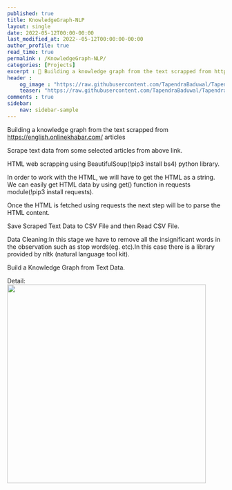 ```yaml
---
published: true
title: KnowledgeGraph-NLP
layout: single
date: 2022-05-12T00:00-00:00
last_modified_at: 2022--05-12T00:00:00-00:00
author_profile: true
read_time: true
permalink : /KnowledgeGraph-NLP/
categories: [Projects]
excerpt : 📝 Building a knowledge graph from the text scrapped from https://english.onlinekhabar.com/ articles.
header :
    og_image : "https://raw.githubusercontent.com/TapendraBaduwal/TapendraBaduwal.github.io/master/images/KnowledgeGraph.png"
    teaser: "https://raw.githubusercontent.com/TapendraBaduwal/TapendraBaduwal.github.io/master/images/KnowledgeGraph.png"
comments : true
sidebar:
    nav: sidebar-sample
---
```

Building a knowledge graph from the text scrapped from https://english.onlinekhabar.com/ articles

Scrape text data from some selected articles from above link.

HTML web scrapping using BeautifulSoup(!pip3 install bs4) python library.

In order to work with the HTML, we will have to get the HTML as a string. We can easily get HTML data by using get() function in requests module(!pip3 install requests).

Once the HTML is fetched using requests the next step will be to parse the HTML content.

Save Scraped Text Data to CSV File and then Read CSV File.

Data Cleaning:In this stage we have to remove all the insignificant words in the observation such as stop words(eg. etc).In this case there is a library provided by nltk (natural language tool kit).

Build a Knowledge Graph from Text Data.

Detail:
<a href="https://github.com/TapendraBaduwal/KnowledgeGraph-NLP"><img src="https://github-link-card.s3.ap-northeast-1.amazonaws.com/TapendraBaduwal/KnowledgeGraph-NLP.png" width="460px"></a>

